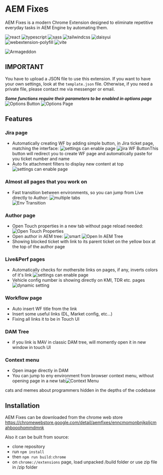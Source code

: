 # AEM Fixes

AEM Fixes is a modern Chrome Extension designed to eliminate repetitive everyday tasks in AEM Engine by automating them.

![react](https://img.shields.io/badge/react-18.3-green) ![typescript](https://img.shields.io/badge/typescript-5.6-aqua) ![sass](https://img.shields.io/badge/sass-1.79-pink) ![tailwindcss](https://img.shields.io/badge/tailwindcss-3.4-navy) ![daisyui](https://img.shields.io/badge/daisyui-4.12-yellow) ![webextension-polyfill](https://img.shields.io/badge/webextension_polyfill-0.10-red) ![vite](https://img.shields.io/badge/vite-5.4-azure)

![Armageddon](public/armageddon.png)

## IMPORTANT

You have to upload a JSON file to use this extension. If you want to have your own settings, look at the `template.json` file. Otherwise, if you need a private file, please contact me via messenger or email.

**_Some functions require their parameters to be enabled in options page_** ![Options Button](tutorial/OptionsButton.png) ![Options Page](tutorial/OptionsPage.png)

## Features

### Jira page

- Automatically creating WF by adding simple button, in Jira ticket page, matching the interface: ![settings can enable page](https://img.shields.io/badge/customizable-red) ![jira WF Button](tutorial/jiraWFButton.png)This button will redirect you to create WF page and automatically paste for you ticket number and name
- Auto fix attachment filters to display new content at top ![settings can enable page](https://img.shields.io/badge/customizable-red)

### Almost all pages that you work on

- Fast transition between environments, so you can jump from Live directly to Author: ![multiple tabs](https://img.shields.io/badge/multiple-tabs-green)  
  ![Env Transition](tutorial/EnvTransition.png)

### Author page

- Open Touch properties in a new tab without page reload needed:![Open Touch Properties](tutorial/OpenTouchProperties.png)
- Open author in AEM tree: ![smart](https://img.shields.io/badge/smart-green) ![Open In AEM Tree](tutorial/OpenInAEMTree.png)
- Showing blocked ticket with link to its parent ticket on the yellow box at the top of the author page

### Live&Perf pages

- Automatically checks for mothersite links on pages, if any, inverts colors of it's link ![settings can enable page](https://img.shields.io/badge/customizable-red)
- Vehicle config number is showing directly on KMI, TDR etc. pages ![dynamic setting](https://img.shields.io/badge/dynamic-green)

### Workflow page

- Auto insert WF title from the link
- Insert some useful links (DL, Market config, etc...)
- Fixing all links it to be in Touch UI

### DAM Tree

- if you link is MAV in classic DAM tree, will momently open it in new window in touch UI

### Context menu

- Open image directly in DAM
- You can jump to eny environment from browser context menu, without opening page in a new tab![Context Menu](tutorial/ContextMenu.png)

cats and memes about programmers hidden in the depths of the codebase

## Installation

AEM Fixes can be downloaded from the chrome web store <https://chromewebstore.google.com/detail/aemfixes/enncmomonbnjkpljcmahbooohommdmnk>

Also it can be built from source:

- clone repository
- run `npm install`
- then `npm run build:chrome`
- on `chrome://extensions` page, load unpacked /build folder or use zip file in /zip folder

